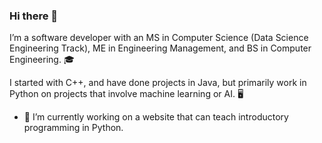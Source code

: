 ### Hi there 👋

I’m a software developer with an MS in Computer Science (Data Science Engineering Track), ME in Engineering Management, and BS in Computer Engineering. 🎓  

I started with C++, and have done projects in Java, but primarily work in Python on projects that involve machine learning or AI. 🖥️  

- 🔭 I’m currently working on a website that can teach introductory programming in Python.  

<!--
**dasarpan/dasarpan** is a ✨ _special_ ✨ repository because its `README.md` (this file) appears on your GitHub profile.

Here are some ideas to get you started:

- 🔭 I’m currently working on ...
- 🌱 I’m currently learning ...
- 👯 I’m looking to collaborate on ...
- 🤔 I’m looking for help with ...
- 💬 Ask me about ...
- 📫 How to reach me: ...
- 😄 Pronouns: ...
- ⚡ Fun fact: ...
-->
